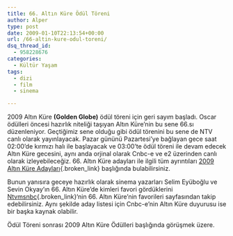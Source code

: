 ```yaml
---
title: 66. Altın Küre Ödül Töreni
author: Alper
type: post
date: 2009-01-10T22:13:54+00:00
url: /66-altin-kure-odul-toreni/
dsq_thread_id:
  - 958228676
categories:
  - Kültür Yaşam
tags:
  - dizi
  - film
  - sinema

---
```

2009 Altın Küre **(Golden Globe)** ödül töreni için geri sayım başladı. Oscar ödülleri öncesi hazırlık niteliği taşıyan Altın Küre&#8217;nin bu sene 66.sı düzenleniyor. Geçtiğimiz sene olduğu gibi ödül törenini bu sene de NTV canlı olarak yayınlayacak. Pazar gününü Pazartesi&#8217;ye bağlayan gece saat 02:00&#8217;de kırmızı halı ile başlayacak ve 03:00&#8217;te ödül töreni ile devam edecek Altın Küre gecesini, aynı anda orjinal olarak Cnbc-e ve e2 üzerinden canlı olarak izleyebileceğiz. 66. Altın Küre adayları ile ilgili tüm ayrıntıları [2009 Altın Küre Adayları][1]{.broken_link} başlığında bulabilirsiniz. <!--more-->

Bunun yanısıra geceye hazırlık olarak sinema yazarları Selim Eyüboğlu ve Sevin Okyay&#8217;ın 66. Altın Küre&#8217;de kimleri favori gördüklerini [Ntvmsnbc][2]{.broken_link}&#8216;nin 66. Altın Küre’nin favorileri sayfasından takip edebilirsiniz. Aynı şekilde aday listesi için Cnbc-e&#8217;nin Altın Küre duyurusu ise bir başka kaynak olabilir. 

Ödül Töreni sonrası 2009 Altın Küre Ödülleri başlığında görüşmek üzere.

 [1]: https://www.murekkep.org/2009-altin-kure-adaylari-565
 [2]: https://www.ntvmsnbc.com/